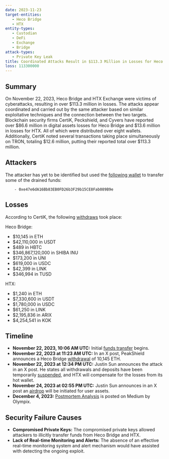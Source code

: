 ```yaml
---
date: 2023-11-23
target-entities: 
   - Heco Bridge
   - HTX
entity-types:  
   - Custodian
   - DeFi
   - Exchange
   - Bridge
attack-types:
   - Private Key Leak
title: Coordinated Attacks Result in $113.3 Million in Losses for Heco Bridge and HTX Exchange
loss: 113300000
---
```


## Summary

On November 22, 2023, Heco Bridge and HTX Exchange were victims of cyberattacks, resulting in over $113.3 million in losses. The attacks appear coordinated and carried out by the same attacker based on similar exploitative techniques and the connection between the two targets. Blockchain security firms CertiK, Peckshield, and Cyvers have reported over $86.6 million in digital assets losses for Heco Bridge and $13.6 million in losses for HTX. All of which were distributed over eight wallets. Additionally, CertiK noted several transactions taking place simultaneously on TRON, totaling $12.6 million, putting their reported total over $113.3 million.

## Attackers

The attacker has yet to be identified but used the [following wallet](https://etherscan.io/address/0xe47e6dA16Bb83EB0FD26b3F29b15CE8Fab089B9e) to transfer some of the drained funds:

        - 0xe47e6dA16Bb83EB0FD26b3F29b15CE8Fab089B9e
        
## Losses

According to CertiK, the following [withdraws](https://www.certik.com/resources/blog/39YOzflgCCbfI9evJliCeQ-heco-bridge-exploit) took place: 

Heco Bridge:
   - $10,145 in ETH
   - $42,110,000 in USDT
   - $489 in HBTC
   - $346,867,120,000 in SHIBA INU
   - $173,200 in UNI
   - $619,000 in USDC
   - $42,399 in LINK
   - $346,994 in TUSD

HTX:
   - $1,240 in ETH
   - $7,330,600 in USDT
   - $1,780,000 in USDC
   - $61,250 in LINK
   - $2,195,836 in ARIX
   - $4,254,541 in KOK

## Timeline

   - **November 22, 2023, 10:06 AM UTC:** Initial [funds transfer](https://etherscan.io/tx/0xe021e1d8fd38a874de4713b7ce1aaffd646a135265826f6eb3232e05313b2d87) begins.
   - **November 22, 2023 at 11:23 AM UTC:** In an X post, PeakShield announces a Heco Bridge [withdrawal](https://twitter.com/PeckShieldAlert/status/1727286692489679360) of 10,145 ETH.
   - **November 22, 2023 at 12:34 PM UTC:** Justin Sun announces the attack in an X post. He states all withdrawals and deposits have been temporarily [suspended,](https://twitter.com/justinsuntron/status/1727304656622326180) and HTX will compensate for the losses from its hot wallet.
   - **November 24, 2023 at 02:55 PM UTC:** Justin Sun announces in an X post an [airdrop](https://twitter.com/justinsuntron/status/1728064872632795480) will be initiated for user assets. 
   - **December 4, 2023:** [Postmortem Analysis](https://olympixai.medium.com/heco-bridge-hack-analysis-64cffda76684) is posted on Medium by Olympix.
     
## Security Failure Causes

   - **Compromised Private Keys:** The compromised private keys allowed attackers to illicitly transfer funds from Heco Bridge and HTX.
   - **Lack of Real-time Monitoring and Alerts:** The absence of an effective real-time monitoring system and alert mechanism would have assisted with detecting the ongoing exploit.
